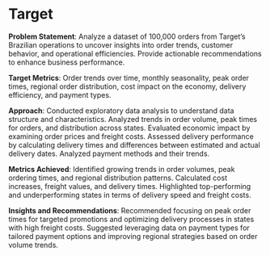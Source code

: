 # Target
**Problem Statement**: Analyze a dataset of 100,000 orders from Target’s Brazilian operations to uncover insights into order trends,
customer behavior, and operational efficiencies. Provide actionable recommendations to enhance business performance.

**Target Metrics**: Order trends over time, monthly seasonality, peak order times, regional order distribution, cost impact on the
economy, delivery efficiency, and payment types.

**Approach**: Conducted exploratory data analysis to understand data structure and characteristics. Analyzed trends in order volume,
peak times for orders, and distribution across states. Evaluated economic impact by examining order prices and freight costs.
Assessed delivery performance by calculating delivery times and differences between estimated and actual delivery dates. Analyzed
payment methods and their trends.

**Metrics Achieved**: Identified growing trends in order volumes, peak ordering times, and regional distribution patterns. Calculated cost
increases, freight values, and delivery times. Highlighted top-performing and underperforming states in terms of delivery speed and
freight costs.

**Insights and Recommendations**: Recommended focusing on peak order times for targeted promotions and optimizing delivery
processes in states with high freight costs. Suggested leveraging data on payment types for tailored payment options and improving
regional strategies based on order volume trends.
 
